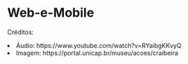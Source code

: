 # Web-e-Mobile
Créditos:
<li> Áudio: https://www.youtube.com/watch?v=RYaibgKKvyQ </li>
<li> Imagem: https://portal.unicap.br/museu/acoes/craibeira </li>